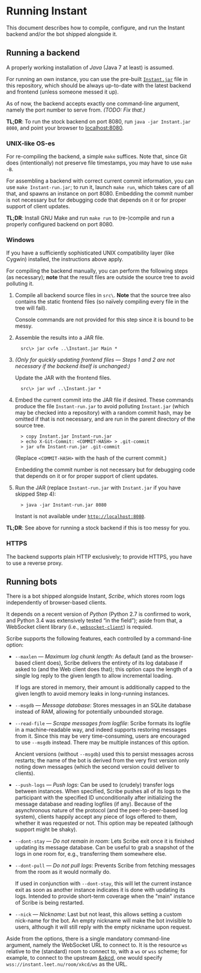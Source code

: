 # Running Instant

This document describes how to compile, configure, and run the Instant
backend and/or the bot shipped alongside it.

## Running a backend

A properly working installation of *Java* (Java 7 at least) is assumed.

For running an own instance, you can use the pre-built
[`Instant.jar`](Instant.jar) file in this repository, which should be always
up-to-date with the latest backend and frontend (unless someone messed it
up).

As of now, the backend accepts exactly one command-line argument, namely
the port number to serve from. *(TODO: Fix that.)*

**TL;DR**: To run the stock backend on port 8080, run `java -jar Instant.jar
8080`, and point your browser to [localhost:8080](http://localhost:8080).

### UNIX-like OS-es

For re-compiling the backend, a simple `make` suffices. Note that, since Git
does (intentionally) not preserve file timestamps, you may have to use
`make -B`.

For assembling a backend with correct current commit information, you can use
`make Instant-run.jar`; to run it, launch `make run`, which takes care of all
that, and spawns an instance on port 8080. Embedding the commit number is
not necessary but for debugging code that depends on it or for proper support
of client updates.

**TL;DR**: Install GNU Make and run `make run` to (re-)compile and run a
properly configured backend on port 8080.

### Windows

If you have a sufficiently sophisticated UNIX compatibility layer (like
Cygwin) installed, the instructions above apply.

For compiling the backend manually, you can perform the following steps
(as necessary); **note** that the result files are outside the source
tree to avoid polluting it.

1. Compile all backend source files in `src\`. **Note** that the source
   tree also contains the static frontend files (so naïvely compiling
   every file in the tree will fail).

     Console commands are not provided for this step since it is bound to
     be messy.

2. Assemble the results into a JAR file.

         src\> jar cvfe ..\Instant.jar Main *

3. *(Only for quickly updating frontend files — Steps 1 and 2 are not
   necessary if the backend itself is unchanged:)*

     Update the JAR with the frontend files.

         src\> jar uvf ..\Instant.jar *

4. Embed the current commit into the JAR file if desired. These commands
   produce the file `Instant-run.jar` to avoid polluting `Instant.jar`
   (which may be checked into a repository) with a random commit hash,
   may be omitted if that is not necessary, and are run in the parent
   directory of the source tree.

         > copy Instant.jar Instant-run.jar
         > echo X-Git-Commit: <COMMIT-HASH> > .git-commit
         > jar ufm Instant-run.jar .git-commit

     (Replace `<COMMIT-HASH>` with the hash of the current commit.)

     Embedding the commit number is not necessary but for debugging code that
     depends on it or for proper support of client updates.

5. Run the JAR (replace `Instant-run.jar` with `Instant.jar` if you have
   skipped Step 4):

         > java -jar Instant-run.jar 8080

     Instant is not available under
     [`http://localhost:8080`](http://localhost:8080/).

**TL;DR**: See above for running a stock backend if this is too messy for
you.

### HTTPS

The backend supports plain HTTP exclusively; to provide HTTPS, you have to
use a reverse proxy.

## Running bots

There is a bot shipped alongside Instant, *Scribe*, which stores room logs
independently of browser-based clients.

It depends on a recent version of *Python* (Python 2.7 is confirmed to work,
and Python 3.4 was extensively tested “in the field”); aside from that,
a WebSocket client library (i.e.,
[`websocket-client`](https://pypi.python.org/pypi/websocket-client/)) is
requied.

Scribe supports the following features, each controlled by a command-line
option:

- `--maxlen` — *Maximum log chunk length*: As default (and as the
  browser-based client does), Scribe delivers the entirety of its log
  database if asked to (and the Web client does that); this option caps the
  length of a single log reply to the given length to allow incremental
  loading.

    If logs are stored in memory, their amount is additionally capped to the
    given length to avoid memory leaks in long-running instances.

- `--msgdb` — *Message database*: Stores messages in an SQLite database
  instead of RAM, allowing for potentially unbounded storage.

- `--read-file` — *Scrape messages from logfile*: Scribe formats its logfile
  in a machine-readable way, and indeed supports restoring messages from it.
  Since this may be very time-consuming, users are encouraged to use
  `--msgdb` instead. There may be multiple instances of this option.

    Ancient versions (without `--msgdb`) used this to persist messages across
    restarts; the name of the bot is derived from the very first version only
    noting down messages (which the second version could deliver to clients).

- `--push-logs` — *Push logs*: Can be used to (crudely) transfer logs between
  instances. When specified, Scribe pushes all of its logs to the participant
  with the specified ID unconditionally after initializing the message
  database and reading logfiles (if any). Because of the asynchronous nature
  of the protocol (and the peer-to-peer-based log system), clients happily
  accept any piece of logs offered to them, whether it was requested or not.
  This option may be repeated (although support might be shaky).

- `--dont-stay` — *Do not remain in room*: Lets Scribe exit once it is
  finished updating its message database. Can be useful to grab a snapshot of
  the logs in one room for, e.g., transferring them somewhere else.

- `--dont-pull` — *Do not pull logs*: Prevents Scribe from fetching messages
  from the room as it would normally do.

    If used in conjunction with `--dont-stay`, this will let the current
    instance exit as soon as another instance indicates it is done with
    updating its logs. Intended to provide short-term coverage when the
    "main" instance of Scribe is being restarted.

- `--nick` — *Nickname*: Last but not least, this allows setting a custom
  nick-name for the bot. An empty nickname will make the bot invisible to
  users, although it will still reply with the empty nickname upon request.

Aside from the options, there is a single mandatory command-line argument,
namely the WebSocket URL to connect to. It is the resource `ws` relative
to the (standard) room to connect to, with a `ws` or `wss` scheme; for
example, to connect to the upstream
[&xkcd](https://instant.leet.nu/room/xkcd/), one would specify
`wss://instant.leet.nu/room/xkcd/ws` as the URL.
